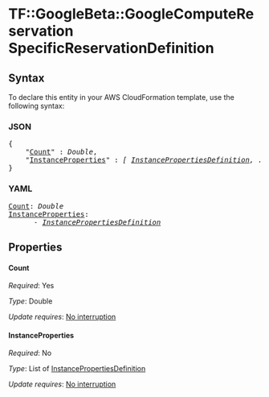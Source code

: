 # TF::GoogleBeta::GoogleComputeReservation SpecificReservationDefinition

## Syntax

To declare this entity in your AWS CloudFormation template, use the following syntax:

### JSON

<pre>
{
    "<a href="#count" title="Count">Count</a>" : <i>Double</i>,
    "<a href="#instanceproperties" title="InstanceProperties">InstanceProperties</a>" : <i>[ <a href="instancepropertiesdefinition.md">InstancePropertiesDefinition</a>, ... ]</i>
}
</pre>

### YAML

<pre>
<a href="#count" title="Count">Count</a>: <i>Double</i>
<a href="#instanceproperties" title="InstanceProperties">InstanceProperties</a>: <i>
      - <a href="instancepropertiesdefinition.md">InstancePropertiesDefinition</a></i>
</pre>

## Properties

#### Count

_Required_: Yes

_Type_: Double

_Update requires_: [No interruption](https://docs.aws.amazon.com/AWSCloudFormation/latest/UserGuide/using-cfn-updating-stacks-update-behaviors.html#update-no-interrupt)

#### InstanceProperties

_Required_: No

_Type_: List of <a href="instancepropertiesdefinition.md">InstancePropertiesDefinition</a>

_Update requires_: [No interruption](https://docs.aws.amazon.com/AWSCloudFormation/latest/UserGuide/using-cfn-updating-stacks-update-behaviors.html#update-no-interrupt)

